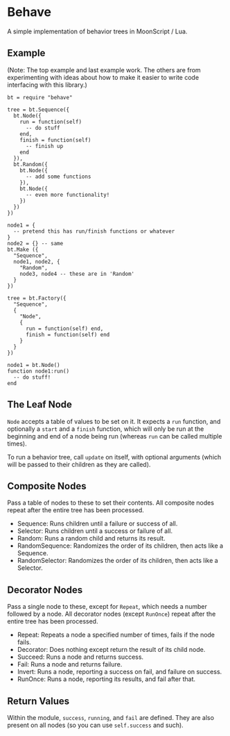 # Behave

A simple implementation of behavior trees in MoonScript / Lua.

## Example

(Note: The top example and last example work. The others are from experimenting
with ideas about how to make it easier to write code interfacing with this
library.)

```
bt = require "behave"

tree = bt.Sequence({
  bt.Node({
    run = function(self)
      -- do stuff
    end,
    finish = function(self)
      -- finish up
    end
  }),
  bt.Random({
    bt.Node({
      -- add some functions
    }),
    bt.Node({
      -- even more functionality!
    })
  })
})

node1 = {
  -- pretend this has run/finish functions or whatever
}
node2 = {} -- same
bt.Make ({
  "Sequence",
  node1, node2, {
    "Random",
    node3, node4 -- these are in 'Random'
  }
})

tree = bt.Factory({
  "Sequence",
  {
    "Node",
    {
      run = function(self) end,
      finish = function(self) end
    }
  }
})

node1 = bt.Node()
function node1:run()
  -- do stuff!
end
```

## The Leaf Node

`Node` accepts a table of values to be set on it. It expects a `run` function,
and optionally a `start` and a `finish` function, which will only be run at the
beginning and end of a node being run (whereas `run` can be called multiple
times).

To run a behavior tree, call `update` on itself, with optional arguments (which
will be passed to their children as they are called).

## Composite Nodes

Pass a table of nodes to these to set their contents. All composite nodes repeat
after the entire tree has been processed.

- Sequence: Runs children until a failure or success of all.
- Selector: Runs children until a success or failure of all.
- Random: Runs a random child and returns its result.
- RandomSequence: Randomizes the order of its children, then acts like a
  Sequence.
- RandomSelector: Randomizes the order of its children, then acts like a
  Selector.

## Decorator Nodes

Pass a single node to these, except for `Repeat`, which needs a number followed
by a node. All decorator nodes (except `RunOnce`) repeat after the entire tree
has been processed.

- Repeat: Repeats a node a specified number of times, fails if the node fails.
- Decorator: Does nothing except return the result of its child node.
- Succeed: Runs a node and returns success.
- Fail: Runs a node and returns failure.
- Invert: Runs a node, reporting a success on fail, and failure on success.
- RunOnce: Runs a node, reporting its results, and fail after that.

## Return Values

Within the module, `success`, `running`, and `fail` are defined. They are also
present on all nodes (so you can use `self.success` and such).
